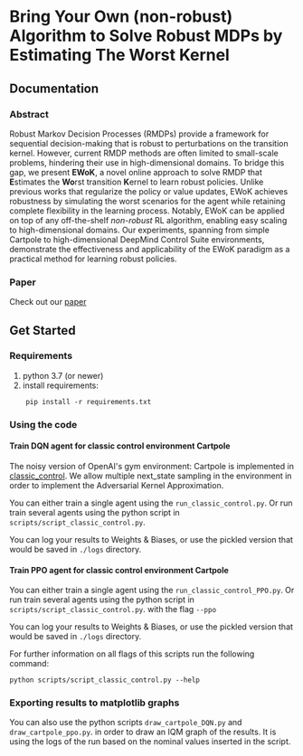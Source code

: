 # Bring Your Own (non-robust) Algorithm to Solve Robust MDPs by Estimating The Worst Kernel
## Documentation

### Abstract
Robust Markov Decision Processes (RMDPs) provide a framework for sequential decision-making that is robust to perturbations on the transition kernel.
However, current RMDP methods are often limited to small-scale problems, hindering their use in high-dimensional domains. 
To bridge this gap, we present **EWoK**, 
a novel online approach to solve RMDP that **E**stimates the **Wo**rst transition **K**ernel to learn robust policies.
Unlike previous works that regularize the policy or value updates, EWoK achieves robustness by simulating the worst scenarios for the agent while retaining complete flexibility in the learning process.
Notably, EWoK can be applied on top of any off-the-shelf _non-robust_ RL algorithm, enabling easy scaling to high-dimensional domains.
Our experiments, spanning from simple Cartpole to high-dimensional DeepMind Control Suite environments, demonstrate the effectiveness and applicability of the EWoK paradigm as a practical method for learning robust policies.
### Paper
Check out our [paper](https://arxiv.org/abs/2306.05859)

[//]: # ([Project Book]&#40;doc/RL_Project_Book.pdf&#41;)


## Get Started

### Requirements
1. python 3.7 (or newer)
2. install requirements:
```
    pip install -r requirements.txt
```
### Using the code

#### Train DQN agent for classic control environment Cartpole

The noisy version of OpenAI's gym environment: Cartpole is implemented in [classic_control](envs/classic_control).
We allow multiple next_state sampling in the environment in order to implement the Adversarial Kernel Approximation.

You can either train a single agent using the `run_classic_control.py`.
Or run train several agents using the python script in `scripts/script_classic_control.py`.

You can log your results to Weights & Biases, or use the pickled version that would be saved in `./logs` directory.


#### Train PPO agent for classic control environment Cartpole
You can either train a single agent using the `run_classic_control_PPO.py`.
Or run train several agents using the python script in `scripts/script_classic_control.py`. with the flag `--ppo`

You can log your results to Weights & Biases, or use the pickled version that would be saved in `./logs` directory.

For further information on all flags of this scripts run the following command:
```
python scripts/script_classic_control.py --help
```


### Exporting results to matplotlib graphs
You can also use the python scripts `draw_cartpole_DQN.py` and `draw_cartpole_ppo.py`. in order to draw an IQM graph of the results.
It is using the logs of the run based on the nominal values inserted in the script.

